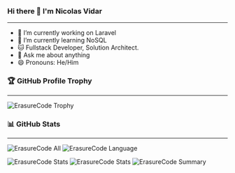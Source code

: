 ### Hi there 👋 I'm Nicolas Vidar
---

- 🔭 I’m currently working on Laravel
- 🌱 I’m currently learning NoSQL
- 🐱 Fullstack Developer, Solution Architect.
- 💬 Ask me about anything
- 😄 Pronouns: He/Him

### 🏆 GitHub Profile Trophy
---

![ErasureCode Trophy](https://github-profile-trophy.vercel.app/?username=ErasureCode&column=8&theme=oldie)

### 📊 GitHub Stats
---

![ErasureCode All](https://github-readme-stats.vercel.app/api/?username=ErasureCode&layout=compact&theme=maroongold&hide_border=true)
![ErasureCode Language](https://github-readme-stats.vercel.app/api/top-langs/?username=ErasureCode&langs_count=8&layout=compact&theme=maroongold&hide_border=true)

![ErasureCode Stats](https://github-profile-summary-cards.vercel.app/api/cards/repos-per-language?username=ErasureCode&theme=github_dark)
![ErasureCode Stats](https://github-profile-summary-cards.vercel.app/api/cards/most-commit-language?username=ErasureCode&theme=github_dark)
![ErasureCode Summary](https://github-profile-summary-cards.vercel.app/api/cards/profile-details?username=ErasureCode&theme=github_dark)
